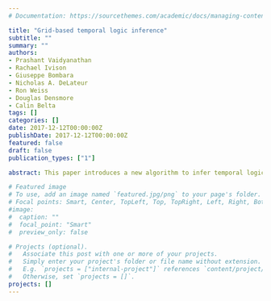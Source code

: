 ```yaml
---
# Documentation: https://sourcethemes.com/academic/docs/managing-content/

title: "Grid-based temporal logic inference"
subtitle: ""
summary: ""
authors:
- Prashant Vaidyanathan
- Rachael Ivison
- Giuseppe Bombara
- Nicholas A. DeLateur
- Ron Weiss
- Douglas Densmore
- Calin Belta
tags: []
categories: []
date: 2017-12-12T00:00:00Z
publishDate: 2017-12-12T00:00:00Z
featured: false
draft: false
publication_types: ["1"]

abstract: This paper introduces a new algorithm to infer temporal logic properties of a system from data consisting of a set of finite time system traces. We propose an algorithm that generates a Signal Temporal Logic formula by discretizing the entire domain and codomain of the system traces. Unlike many popular inference algorithms which require labeled data that represents whether a trace exhibits a desired behavior (positive) or not (negative), this approach only requires positive traces to infer temporal logic properties. We present two case studies to illustrate the efficiency and accuracy of the proposed algorithm. The first is a biological network consisting of a genetic logic circuit in a bacterial cell. The second is a fault detection problem in automotive powertrain systems. We also compare the performance of the algorithm with an existing inference algorithm.

# Featured image
# To use, add an image named `featured.jpg/png` to your page's folder.
# Focal points: Smart, Center, TopLeft, Top, TopRight, Left, Right, BottomLeft, Bottom, BottomRight.
#image: 
#  caption: ""
#  focal_point: "Smart"
#  preview_only: false

# Projects (optional).
#   Associate this post with one or more of your projects.
#   Simply enter your project's folder or file name without extension.
#   E.g. `projects = ["internal-project"]` references `content/project/deep-learning/index.md`.
#   Otherwise, set `projects = []`.
projects: []
---
```

